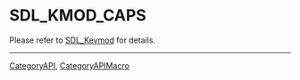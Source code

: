 # SDL_KMOD_CAPS

Please refer to [SDL_Keymod](SDL_Keymod) for details.

----
[CategoryAPI](CategoryAPI), [CategoryAPIMacro](CategoryAPIMacro)

